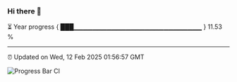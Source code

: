 ### Hi there 👋

⏳ Year progress { ███▁▁▁▁▁▁▁▁▁▁▁▁▁▁▁▁▁▁▁▁▁▁▁▁▁▁▁ } 11.53 %

---

⏰ Updated on Wed, 12 Feb 2025 01:56:57 GMT

![Progress Bar CI](https://github.com/IshwaranRudhara/GIT-ACTION/workflows/Progress%20Bar%20CI/badge.svg)
